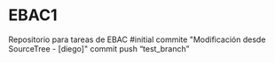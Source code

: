 # EBAC1
Repositorio para tareas de EBAC
#initial commite
"Modificación desde SourceTree - [diego]"
commit push
“test_branch”